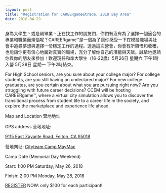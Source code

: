 ```yaml
---
layout: post
title: "Registration for CAREERgame&trade; 2018 Bay Area"
date: 2018-04-29
---
```


身為大學生丶或是剛畢業丶正在找工作的朋友們，你們有沒有為了選擇一個適合的專業和職業而煩惱呢？CAREERgame&trade;是一個為了讓你感受一下在模擬職場與社會中追尋夢想與選擇一份穩定工作的過程。透過這次營會，你會有所領悟和收穫，也能讓你更有信心地面對真實的職場，充分了解你自己的潛能與天賦。誠摯地邀請你與你的朋友來參加！歡迎現任和準大學生（16-22歲）5月26日 星期六 下午1時入營 5月28日 星期一 下午2時結束。

For High School seniors, are you sure about your college major? For college students, are you still having an undeclared major? For new college graduates, are you certain about what you are pursuing right now? Are you struggling with future career decisions? CCEM will be hosting CAREERgame&trade;, where a virtual city simulation allows you to discover the transitional process from student life to a career life in the society, and explore the marketplace and experience life ahead.

<div class="divider"></div>
<div class="section">
  <div class="row">
    <div class="col s12 m10">
      <div class="card blue-grey darken-1">
        <div class="card-content white-text">
          <span class="card-title">Map and Location 营地地址</span>
          <p>GPS address 营地地址:</p>
          <p><a href="https://www.google.com/maps/place/City+Team+Camp+May-Mac/@37.0856825,-122.053652,15z/data=!4m5!3m4!1s0x0:0x6ff96d917fad69aa!8m2!3d37.0856825!4d-122.053652">9115 East Zayante Road, Felton, CA 95018</a></p>
          <p>营地网址: <a href="https://www.cityteam.org/camp-maymac/">Cityteam Camp MayMac</a></p>
        </div>
      </div>
    </div>
  </div>
  <div class="row">
    <div class="col s12 m10">
      <div class="card blue-grey darken-1">
        <div class="card-content white-text">
          <span class="card-title">Camp Date (Memorial Day Weekend)</span>
          <p>Start: 1:00 PM Saturday, May 26, 2018</p>
          <p>Finish: 2:00 PM Monday, May 28, 2018</p>
        </div>
      </div>
    </div>
  </div>
  <div class="row">
    <div class="col s12 m10">
      <div class="card blue-grey darken-1">
        <div class="card-content white-text">
          <span class="card-title"><a href="https://www.cognitoforms.com/CCEM1/CareerGame">REGISTER</a> NOW: only $100 for each participant!</span>
        </div>
      </div>
    </div>
  </div>
</div>
